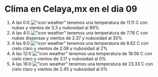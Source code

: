 # Clima en Celaya,mx en el dia 09

1. A las 0:0 !["icon weather"](http://openweathermap.org/img/w/04n.png) tenemos una temperatura de 11.11 C con nubes y  vientos de 3.3 y nubosidad al 99%
1. A las 4:0 !["icon weather"](http://openweathermap.org/img/w/03n.png) tenemos una temperatura de 7.78 C con nubes dispersas y  vientos de 2.37 y nubosidad al 35%
1. A las 8:0 !["icon weather"](http://openweathermap.org/img/w/01d.png) tenemos una temperatura de 8.62 C con cielo claro y  vientos de 2.08 y nubosidad al 2%
1. A las 12:0 !["icon weather"](http://openweathermap.org/img/w/01d.png) tenemos una temperatura de 18.06 C con cielo claro y  vientos de 3.17 y nubosidad al 0%
1. A las 16:0 !["icon weather"](http://openweathermap.org/img/w/01d.png) tenemos una temperatura de 23.33 C con cielo claro y  vientos de 2.45 y nubosidad al 0%
